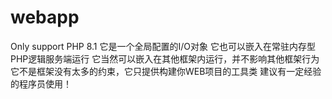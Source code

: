 # webapp
Only support PHP 8.1 
它是一个全局配置的I/O对象 
它也可以嵌入在常驻内存型PHP逻辑服务端运行 
它当然可以嵌入在其他框架内运行，并不影响其他框架行为 
它不是框架没有太多的约束，它只提供构建你WEB项目的工具类 
建议有一定经验的程序员使用！ 
